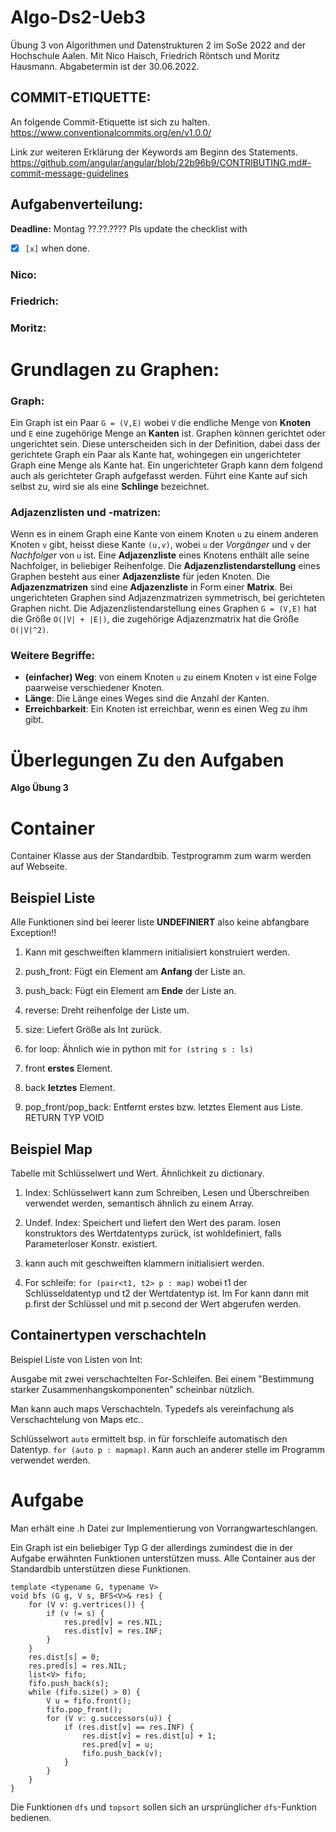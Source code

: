 # Algo-Ds2-Ueb3
Übung 3 von Algorithmen und Datenstrukturen 2 im SoSe 2022 and der Hochschule Aalen.
Mit Nico Haisch, Friedrich Röntsch und Moritz Hausmann.
Abgabetermin ist der 30.06.2022.


## COMMIT-ETIQUETTE:
An folgende Commit-Etiquette ist sich zu halten.
https://www.conventionalcommits.org/en/v1.0.0/

Link zur weiteren Erklärung der Keywords am Beginn des Statements.
https://github.com/angular/angular/blob/22b96b9/CONTRIBUTING.md#-commit-message-guidelines

## Aufgabenverteilung:
**Deadline:** Montag ??.??.????
Pls update the checklist with 
- [x] `[x]` when done.
### Nico:
  
### Friedrich:
 
### Moritz:

# Grundlagen zu Graphen:
### Graph:
Ein Graph ist ein Paar `G = (V,E)` wobei `V` die endliche Menge von **Knoten** und `E` eine zugehörige Menge an **Kanten** ist.
Graphen können gerichtet oder ungerichtet sein. Diese unterscheiden sich in der Definition, dabei dass der gerichtete Graph ein Paar als Kante hat, 
wohingegen ein ungerichteter Graph eine Menge als Kante hat.
Ein ungerichteter Graph kann dem folgend auch als gerichteter Graph aufgefasst werden.
Führt eine Kante auf sich selbst zu, wird sie als eine **Schlinge** bezeichnet.
### Adjazenzlisten und -matrizen:
Wenn es in einem Graph eine Kante von einem Knoten ``u`` zu einem anderen Knoten ``v`` gibt, heisst diese Kante `(u,v)`, wobei `u` der *Vorgänger*
und `v` der _Nachfolger_ von `u` ist. Eine **Adjazenzliste** eines Knotens enthält alle seine Nachfolger, in beliebiger Reihenfolge.
Die **Adjazenzlistendarstellung** eines Graphen besteht aus einer **Adjazenzliste** für jeden Knoten.
Die **Adjazenzmatrizen** sind eine **Adjazenzliste** in Form einer **Matrix**.
Bei ungerichteten Graphen sind Adjazenzmatrizen symmetrisch, bei gerichteten Graphen nicht.
Die Adjazenzlistendarstellung eines Graphen `G = (V,E)` hat die Größe ``O(|V| + |E|)``, die zugehörige Adjazenzmatrix hat die Größe ``O(|V|^2)``.
### Weitere Begriffe:
- **(einfacher) Weg**: von einem Knoten `u` zu einem Knoten `v` ist eine Folge paarweise verschiedener Knoten.
- **Länge**: Die Länge eines Weges sind die Anzahl der Kanten.
- **Erreichbarkeit**: Ein Knoten ist erreichbar, wenn es einen Weg zu ihm gibt.
# Überlegungen Zu den Aufgaben 
**Algo Übung 3**  

# Container

Container Klasse aus der Standardbib. Testprogramm zum warm werden auf
Webseite.

## Beispiel Liste

Alle Funktionen sind bei leerer liste **UNDEFINIERT** also keine
abfangbare Exception\!\!

1.  Kann mit geschweiften klammern initialisiert konstruiert werden.

2.  push\_front: Fügt ein Element am **Anfang** der Liste an.

3.  push\_back: Fügt ein Element am **Ende** der Liste an.

4.  reverse: Dreht reihenfolge der Liste um.

5.  size: Liefert Größe als Int zurück.

6.  for loop: Ähnlich wie in python mit `for (string s : ls)`

7.  front **erstes** Element.

8.  back **letztes** Element.

9.  pop\_front/pop\_back: Entfernt erstes bzw. letztes Element aus
    Liste. RETURN TYP VOID

## Beispiel Map

Tabelle mit Schlüsselwert und Wert. Ähnlichkeit zu dictionary.

1.  Index: Schlüsselwert kann zum Schreiben, Lesen und Überschreiben
    verwendet werden, semantisch ähnlich zu einem Array.

2.  Undef. Index: Speichert und liefert den Wert des param. losen
    konstruktors des Wertdatentyps zurück, ist wohldefiniert, falls
    Parameterloser Konstr. existiert.

3.  kann auch mit geschweiften klammern initialisiert werden.

4.  For schleife: `for (pair<t1, t2> p : map)` wobei t1 der
    Schlüsseldatentyp und t2 der Wertdatentyp ist. Im For kann dann mit
    p.first der Schlüssel und mit p.second der Wert abgerufen werden.

## Containertypen verschachteln

Beispiel Liste von Listen von Int:  
  
Ausgabe mit zwei verschachtelten For-Schleifen. Bei einem "Bestimmung
starker Zusammenhangskomponenten" scheinbar nützlich.  
  
Man kann auch maps Verschachteln. Typedefs als vereinfachung als
Verschachtelung von Maps etc..  
  
Schlüsselwort `auto` ermittelt bsp. in für forschleife automatisch den
Datentyp. `for (auto p : mapmap)`. Kann auch an anderer stelle im
Programm verwendet werden.

# Aufgabe

Man erhält eine .h Datei zur Implementierung von
Vorrangwarteschlangen.  
  
Ein Graph ist ein beliebiger Typ G der allerdings zumindest die in der
Aufgabe erwähnten Funktionen unterstützen muss. Alle Container aus der
Standardbib unterstützen diese Funktionen.

    template <typename G, typename V>
    void bfs (G g, V s, BFS<V>& res) {
        for (V v: g.vertrices()) {
            if (v != s) {
                res.pred[v] = res.NIL;
                res.dist[v] = res.INF;
            }
        }
        res.dist[s] = 0;
        res.pred[s] = res.NIL;
        list<V> fifo;
        fifo.push_back(s);
        while (fifo.size() > 0) {
            V u = fifo.front();
            fifo.pop_front();
            for (V v: g.successors(u)) {
                if (res.dist[v] == res.INF) {
                    res.dist[v] = res.dist[u] + 1;
                    res.pred[v] = u;
                    fifo.push_back(v);
                }
            }
        }
    }

Die Funktionen `dfs` und `topsort` sollen sich an ursprünglicher
`dfs`-Funktion bedienen.

